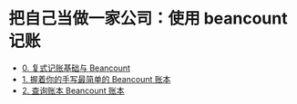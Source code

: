# 把自己当做一家公司：使用 beancount 记账

- [0. 复式记账基础与 Beancount](beancount-tutorial-0)
- [1. 握着你的手写最简单的 Beancount 账本](beancount-tutorial-1)
- [2. 查询账本 Beancount 账本](beancount-tutorial-2)

